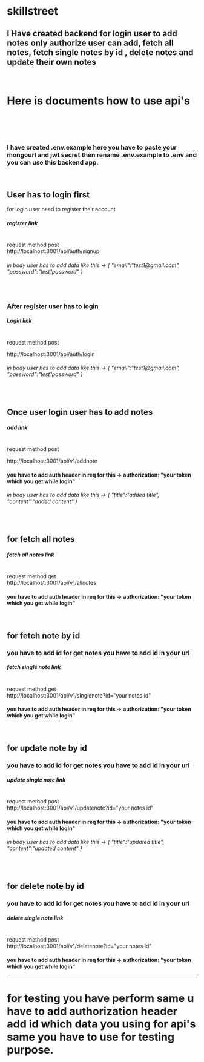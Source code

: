 ﻿# skillstreet

<h2>I Have created backend for login user to add notes only authorize user can add, fetch all notes, fetch single notes by id , delete notes and update their own notes</h2>
<br/>
<h1>Here is documents how to use api's<h1>
<br/>

<h3>
I have created .env.example here you have to paste your mongourl and jwt secret then rename .env.example to .env and you can use this backend app. 
</h3>

<br/>

<h2>User has to login first</h2>

for login user need to register their account
<br/>

<h5> register link</h5>
<br/>
request method post
<br/>
http://localhost:3001/api/auth/signup

<h6> in body user has to add data like this -> {
  "email":"test1@gmail.com",
  "password":"test1password"
}</h6>

<br/>

<h3>After register user has to login</h3>
<h5> Login link</h5>
<br/>
request method post
<br/>

http://localhost:3001/api/auth/login

<h6> in body user has to add data like this -> {
  "email":"test1@gmail.com",
  "password":"test1password"
}</h6>
<br/>
<h2>Once user login user has to add notes</h2>
<h5> add link</h5>
<br/>
request method post
<br/>

http://localhost:3001/api/v1/addnote

<h4>you have to add auth header in req for this -> authorization: "your token which you get while login"</h4>
<h6> in body user has to add data like this -> {
  "title":"added title",
  "content":"added content"
}</h6>
<br/>
<h2>for fetch all notes</h2>
<h5> fetch all notes link</h5>
<br/>
request method get
<br/>
http://localhost:3001/api/v1/allnotes

<h4>you have to add auth header in req for this -> authorization: "your token which you get while login"</h4>
<br/>
<h2>for fetch note by id </h2>
<h3>you have to add id for get notes you have to add id in your url </h3>
<h5> fetch single note link</h5>
<br/>
request method get
<br/>
http://localhost:3001/api/v1/singlenote?id="your notes id"
<h4>you have to add auth header in req for this -> authorization: "your token which you get while login"</h4>

<br/>
<h2>for update note by id </h2>
<h3>you have to add id for get notes you have to add id in your url </h3>
<h5> update single note link</h5>
<br/>
request method post
<br/>
http://localhost:3001/api/v1/updatenote?id="your notes id"
<h4>you have to add auth header in req for this -> authorization: "your token which you get while login"</h4>
<h6> in body user has to add data like this -> {
  "title":"updated title",
  "content":"updated content"
}</h6>
<br/>
<h2>for delete note by id </h2>
<h3>you have to add id for get notes you have to add id in your url </h3>
<h5> delete single note link</h5>
<br/>
request method post
<br/>
http://localhost:3001/api/v1/deletenote?id="your notes id"
<h4>you have to add auth header in req for this -> authorization: "your token which you get while login"</h4>

<hr/>

<h1>for testing you have perform same u have to add authorization header add id which data you using for api's same you have to use for testing purpose.</h1>
